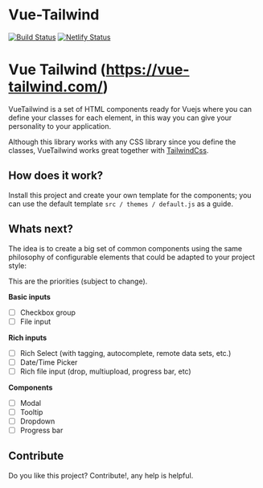 # Vue-Tailwind 

[![Build Status](https://travis-ci.org/alfonsobries/vue-tailwind.svg?branch=master)](https://travis-ci.org/alfonsobries/vue-tailwind) [![Netlify Status](https://api.netlify.com/api/v1/badges/40acc43a-7f44-4030-b18a-62c08e0b03d2/deploy-status)](https://app.netlify.com/sites/vue-tailwind/deploys)

# Vue Tailwind (https://vue-tailwind.com/)

VueTailwind is a set of HTML components ready for Vuejs where you can define your classes for each element, in this way you can give your personality to your application.

Although this library works with any CSS library since you define the classes, VueTailwind works great together with [TailwindCss](https://tailwindcss.com).

## How does it work?

Install this project and create your own template for the components; you can use the default template `src / themes / default.js` as a guide.

## Whats next?

The idea is to create a big set of common components using the same philosophy of configurable elements that could be adapted to your project style:

This are the priorities (subject to change).

**Basic inputs**
- [ ] Checkbox group
- [ ] File input

**Rich inputs**
- [ ] Rich Select (with tagging, autocomplete, remote data sets, etc.)
- [ ] Date/Time Picker
- [ ] Rich file input (drop, multiupload, progress bar, etc)

**Components**
- [ ] Modal
- [ ] Tooltip
- [ ] Dropdown
- [ ] Progress bar

## Contribute
Do you like this project? Contribute!, any help is helpful.


